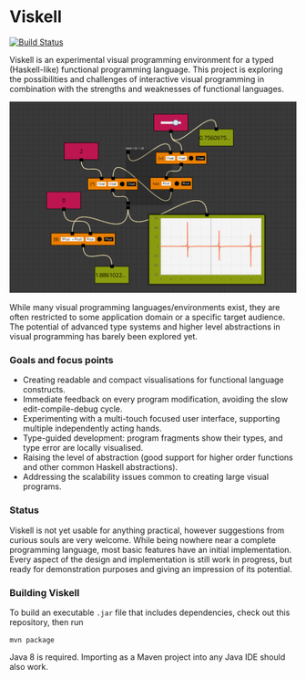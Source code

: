 # Viskell

[![Build Status](https://travis-ci.org/wandernauta/viskell.svg?branch=master)](https://travis-ci.org/wandernauta/viskell)

Viskell is an experimental visual programming environment for a typed (Haskell-like) functional programming language.
This project is exploring the possibilities and challenges of interactive visual programming in combination with the strengths and weaknesses of functional languages.

![Screenshot](screenshot.png)

While many visual programming languages/environments exist, they are often restricted to some application domain or a specific target audience.
The potential of advanced type systems and higher level abstractions in visual programming has barely been explored yet.

### Goals and focus points

  * Creating readable and compact visualisations for functional language constructs.
  * Immediate feedback on every program modification, avoiding the slow edit-compile-debug cycle.
  * Experimenting with a multi-touch focused user interface, supporting multiple independently acting hands.
  * Type-guided development: program fragments show their types, and type error are locally visualised.
  * Raising the level of abstraction (good support for higher order functions and other common Haskell abstractions).
  * Addressing the scalability issues common to creating large visual programs.

### Status

Viskell is not yet usable for anything practical, however suggestions from curious souls are very welcome.
While being nowhere near a complete programming language, most basic features have an initial implementation.
Every aspect of the design and implementation is still work in progress, but ready for demonstration purposes and giving an impression of its potential.

### Building Viskell

To build an executable `.jar` file that includes dependencies, check out this repository, then run

    mvn package

Java 8 is required. Importing as a Maven project into any Java IDE should also work.
